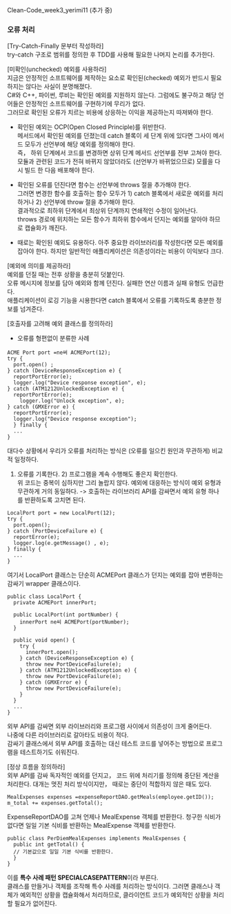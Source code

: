 Clean-Code_week3_yerimi11
(추가 중)

### 오류 처리  
[Try-Catch-Finally 문부터 작성하라]  
try-catch 구조로 범위를 정의한 후 TDD를 사용해 필요한 나머지 논리를 추가한다.
  
[미확인(unchecked) 예외를 사용하라]  
지금은 안정적인 소프트웨어를 제작하는 요소로 확인된(checked) 예외가 반드시 필요하지는 않다는 사실이 분명해졌다.  
C#와 C++, 파이썬, 루비는 확인된 예외를 지원하지 않는다. 그럼에도 불구하고 해당 언어들은 안정적인 소프트웨어를 구현하기에 무리가 없다.  
그러므로 확인된 오류가 치르는 비용에 상응하는 이익을 제공하는지 따져봐야 한다.  
  
- 확인된 예외는 OCP(Open Closed Principle)를 위반한다.  
  메서드에서 확인된 예외를 던졌는데 catch 블록이 세 단계 위에 있다면 그사이 메서드 모두가 선언부에 해당 예외를 정의해야 한다.  
  즉， 하위 단계에서 코드를 변경하면 상위 단계 메서드 선언부를 전부 고쳐야 한다.  
  모듈과 관련된 코드가 전혀 바뀌지 않았더라도 (선언부가 바뀌었으므로) 모률을 다시 빌드 한 다음 배포해야 한다.  
  
- 확인된 오류를 던진다면 함수는 선언부에 throws 절을 추가해야 한다.  
  그러면 변경한 함수를 호출하는 함수 모두가 1) catch 블록에서 새로운 예외를 처리하거나 2) 선언부에 throw 절을 추가해야 한다.  
  결과적으로 최하위 단계에서 최상위 단계까지 연쇄적인 수정이 일어난다.  
  throws 경로에 위치하는 모든 함수가 최하위 함수에서 던지는 예외를 알아야 하므로 캡슐화가 깨진다.  
  
- 때로는 확인된 예외도 유용하다. 아주 중요한 라이브러리를 작성한다면 모든 예외를 잡아야 한다. 
  하지만 일반적인 애플리케이션은 의존성이라는 비용이 이익보다 크다.  
  
[예외에 의미를 제공하라]  
예외를 던질 때는 전후 상황을 충분히 덧붙인다.  
오류 메시지에 정보를 담아 예외와 함께 던진다. 실패한 연산 이름과 실패 유형도 언급한다.  
애플리케이션이 로깅 기능을 시용한다면 catch 블록에서 오류를 기록하도록 충분한 정보를 넘겨준다.  
  
[호출자를 고려해 예외 클래스를 정의하라]  
- 오류를 형편없이 분류한 사례
```
ACME Port port =ne써 ACMEPort(12);
try { 
  port.open() ;
} catch (DeviceResponseException e) { 
  reportPortError(e);
  logger.log("Device response exception", e);
} catch (ATM1212UnlockedException e) { 
  reportPortError(e); 
    logger.log("Unlock exception", e);
} catch (GMXError e) {
  reportPortError(e);
  logger.log("Device response exception"); 
  } finally {
  ...
}
```
대다수 상황에서 우리가 오류를 처리하는 방식은 (오류를 일으킨 원인과 무관하게) 비교적 일정하다.  
1) 오류를 기록한다. 2) 프로그램을 계속 수행해도 좋은지 확인한다.  
위 코드는 중복이 심하지만 그리 놀랍지 않다. 예외에 대응하는 방식이 예외 유형과 무관하게 거의 동일하다. -> 호출하는 라이브러리 API를 감싸면서 예외 유형 하나를 반환하도록 고치면 된다.  
```
LocalPort port = new LocalPort(12); 
try {
  port.open();
} catch (PortDeviceFailure e) {
  reportError(e);
  logger.log(e.getMessage() , e); 
} finally {
  ...
}
```
여기서 LocalPort 클래스는 단순히 ACMEPort 클래스가 던지는 예외를 잡아 변환하는 감싸기 wrapper 클래스이다.  
```
public class LocalPort { 
  private ACMEPort innerPort;

  public LocalPort(int portNumber) { 
    innerPort ne씨 ACMEPort(portNumber);
  }

  public void open() { 
    try {
      innerPort.open();
    } catch (DeviceResponseException e) {
      throw new PortDeviceFailure(e);
    } catch (ATM1212UnlockedException e) {
      throw new PortDeviceFailure(e); 
    } catch (GMXError e) {
      throw new PortDeviceFailure(e);
    } 
  }
  ...
}
```
외부 API를 감싸면 외부 라이브러리와 프로그램 사이에서 의존성이 크게 줄어든다.  
나중에 다른 라이브러리로 갈아타도 비용이 적다.  
감싸기 클래스에서 외부 API를 호출하는 대신 테스트 코드를 넣어주는 방법으로 프로그램을 테스트하기도 쉬워진다.  
  
[정상 흐름을 정의하라]  
외부 API를 감싸 독자적인 예외를 던지고， 코드 위에 처리기를 정의해 중단된 계산을 처리한다. 대개는 멋진 처리 방식이지만， 때로는 중단이 적합하지 않은 때도 있다.  
```
MealExpenses expenses =expenseReportDAO.getMeals(employee.getID()); 
m_total += expenses.getTotal();
```
ExpenseReportDAO를 고쳐 언제나 MealExpense 객체를 반환한다. 청구한 식비가 없다면 일일 기본 식비를 반환하는 MealExpense 객체를 반환한다.  
```
public class PerDiemMealExpenses implements MealExpenses { 
  public int getTotal() {
  // 기본값으로 일일 기본 식비를 반환한다. 
  }
}
```
이를 **특수 사례 패턴 SPECIALCASEPATTERN**이라 부른다.  
클래스를 만들거나 객체를 조작해 특수 사례를 처리하는 방식이다. 그러면 클래스나 객체가 예외적인 상황을 캡슐화해서 처리하므로, 클라이언트 코드가 예외적인 상황을 처리할 필요가 없어진다.  
